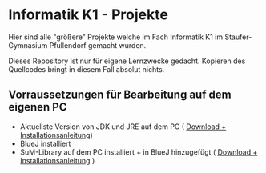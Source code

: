 # Informatik K1 - Projekte

Hier sind alle "größere" Projekte welche im Fach Informatik K1 im Staufer-Gymnasium Pfullendorf gemacht wurden.

Dieses Repository ist nur für eigene Lernzwecke gedacht. Kopieren des Quellcodes bringt in diesem Fall absolut nichts.

## Vorraussetzungen für Bearbeitung auf dem eigenen PC

- Aktuellste Version von JDK und JRE auf dem PC ( [Download + Installationsanleitung](www.oracle.com/technetwork/java/javase/downloads/jdk9-downloads-3848520.html )) 
- BlueJ installiert
- SuM-Library auf dem PC installiert + in BlueJ hinzugefügt ( [Download + Installationsanleitung](http://www.mg-werl.de/sum/) )
